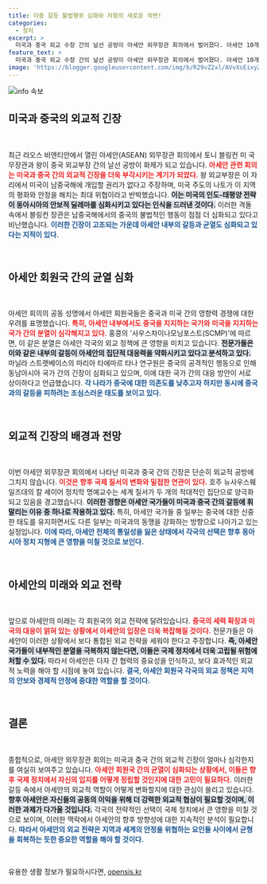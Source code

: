 ```yaml
---
title: 미중 갈등 불법행위 심화와 저항의 새로운 국면!
categories:
  - 정치
excerpt: >
  미국과 중국 외교 수장 간의 날선 공방이 아세안 외무장관 회의에서 벌어졌다. 아세안 10개국은 내부 균열과 긴장을 우려하며 공동 성명을 발표, 중국의 공격적 행동에 대한 각국의 입장이 갈리며 심화되는 갈등을 드러냈다. 클릭하세요!
feature_text: >
  미국과 중국 외교 수장 간의 날선 공방이 아세안 외무장관 회의에서 벌어졌다. 아세안 10개국은 내부 균열과 긴장을 우려하며 공동 성명을 발표, 중국의 공격적 행동에 대한 각국의 입장이 갈리며 심화되는 갈등을 드러냈다. 클릭하세요!
image: 'https://blogger.googleusercontent.com/img/b/R29vZ2xl/AVvXsEixyZcFfHzMRdzZMjFBmAUKJYCLCGyLL1o632UiGVXcaFdKo_bkvkuCioo0uUKlGfBVcT3P84aROyZIXSBEx3Aw5nCQ3pTgDom1WDC4m8eifvWiAmWEEVb4x6G_l8C0QH225ldMjyaFvpxGEBGNO37VmDTDMHGhJPq73UglMfDca1-0aw/s1600/blogspot.png'
---
```


<p><img src="https://blogger.googleusercontent.com/img/b/R29vZ2xl/AVvXsEixyZcFfHzMRdzZMjFBmAUKJYCLCGyLL1o632UiGVXcaFdKo_bkvkuCioo0uUKlGfBVcT3P84aROyZIXSBEx3Aw5nCQ3pTgDom1WDC4m8eifvWiAmWEEVb4x6G_l8C0QH225ldMjyaFvpxGEBGNO37VmDTDMHGhJPq73UglMfDca1-0aw/s1600/blogspot.png" alt="info 속보" /></p>

<h2 data-ke-size="size26">미국과 중국의 외교적 긴장</h2>

<p data-ke-size="size16">&nbsp;</p>

<p>최근 라오스 비엔티안에서 열린 아세안(ASEAN) 외무장관 회의에서 토니 블링컨 미 국무장관과 왕이 중국 외교부장 간의 날선 공방이 화제가 되고 있습니다. <b><span style="color: #ee2323;">아세안 관련 회의는 미국과 중국 간의 외교적 긴장을 더욱 부각시키는 계기가 되었다.</span></b> 왕 외교부장은 이 자리에서 미국이 남중국해에 개입할 권리가 없다고 주장하며, 미국 주도의 나토가 이 지역의 평화와 안정을 해치는 최대 위협이라고 반박했습니다. <b><span style="background-color: #21538527;">이는 미국의 인도-태평양 전략이 동아시아의 안보적 딜레마를 심화시키고 있다는 인식을 드러낸 것이다.</span></b> 이러한 격돌 속에서 블링컨 장관은 남중국해에서의 중국의 불법적인 행동이 점점 더 심화되고 있다고 비난했습니다. <b><span style="color: #1a5490;">이러한 긴장이 고조되는 가운데 아세안 내부의 갈등과 균열도 심화되고 있다는 지적이 있다.</span></b></p>

<p data-ke-size="size16">&nbsp;</p>

<h2 data-ke-size="size26">아세안 회원국 간의 균열 심화</h2>

<p data-ke-size="size16">&nbsp;</p>

<p>아세안 회의의 공동 성명에서 아세안 회원국들은 중국과 미국 간의 영향력 경쟁에 대한 우려를 표명했습니다. <b><span style="color: #ee2323;">특히, 아세안 내부에서도 중국을 지지하는 국가와 미국을 지지하는 국가 간의 분열이 심각해지고 있다.</span></b> 홍콩의 '사우스차이나모닝포스트(SCMP)'에 따르면, 이 같은 분열은 아세안 각국의 외교 정책에 큰 영향을 미치고 있습니다. <b><span style="background-color: #21538527;">전문가들은 이와 같은 내부의 갈등이 아세안의 집단적 대응력을 약화시키고 있다고 분석하고 있다.</span></b> 마닐라 스트랫베이스의 마리아 타에마르 타나 연구원은 중국의 공격적인 행동으로 인해 동남아시아 국가 간의 긴장이 심화되고 있으며, 이에 대한 국가 간의 대응 방안이 서로 상이하다고 언급했습니다. <b><span style="color: #1a5490;">각 나라가 중국에 대한 의존도를 낮추고자 하지만 동시에 중국과의 갈등을 피하려는 조심스러운 태도를 보이고 있다.</span></b></p>

<p data-ke-size="size16">&nbsp;</p>

<h2 data-ke-size="size26">외교적 긴장의 배경과 전망</h2>

<p data-ke-size="size16">&nbsp;</p>

<p>이번 아세안 외무장관 회의에서 나타난 미국과 중국 간의 긴장은 단순히 외교적 공방에 그치지 않습니다. <b><span style="color: #ee2323;">이것은 향후 국제 질서의 변화와 밀접한 연관이 있다.</span></b> 호주 뉴사우스웨일즈대의 칼 세이어 정치학 명예교수는 세계 질서가 두 개의 적대적인 집단으로 양극화되고 있음을 경고했습니다. <b><span style="background-color: #21538527;">이러한 경향은 아세안 국가들이 미국과 중국 간의 갈등에 휘말리는 이유 중 하나로 작용하고 있다.</span></b> 특히, 아세안 국가들 중 일부는 중국에 대한 신중한 태도를 유지하면서도 다른 일부는 미국과의 동맹을 강화하는 방향으로 나아가고 있는 실정입니다. <b><span style="color: #1a5490;">이에 따라, 아세안 전체의 통일성을 잃은 상태에서 각국의 선택은 향후 동아시아 정치 지형에 큰 영향을 미칠 것으로 보인다.</span></b></p>

<p data-ke-size="size16">&nbsp;</p>

<h2 data-ke-size="size26">아세안의 미래와 외교 전략</h2>

<p data-ke-size="size16">&nbsp;</p>

<p>앞으로 아세안의 미래는 각 회원국의 외교 전략에 달려있습니다. <b><span style="color: #ee2323;">중국의 세력 확장과 미국의 대응이 얽혀 있는 상황에서 아세안의 입장은 더욱 복잡해질 것이다.</span></b> 전문가들은 아세안이 이러한 상황에서 보다 통합된 외교 전략을 세워야 한다고 주장합니다. <b><span style="background-color: #21538527;">즉, 아세안 국가들이 내부적인 분열을 극복하지 않는다면, 이들은 국제 정치에서 더욱 고립될 위험에 처할 수 있다.</span></b> 따라서 아세안은 다자 간 협력의 중요성을 인식하고, 보다 효과적인 외교적 노력을 해야 할 시점에 놓여 있습니다. <b><span style="color: #1a5490;">결국, 아세안 회원국 각국의 외교 정책은 지역의 안보와 경제적 안정에 중대한 역할을 할 것이다.</span></b></p>

<p data-ke-size="size16">&nbsp;</p>

<h2 data-ke-size="size26">결론</h2>

<p data-ke-size="size16">&nbsp;</p>

<p>종합적으로, 아세안 외무장관 회의는 미국과 중국 간의 외교적 긴장이 얼마나 심각한지를 여실히 보여주고 있습니다. <b><span style="color: #ee2323;">아세안 회원국 간의 균열이 심화되는 상황에서, 이들은 향후 국제 정치에서 자신의 입지를 어떻게 정립할 것인지에 대한 고민이 필요하다.</span></b> 이러한 갈등 속에서 아세안의 외교적 역할이 어떻게 변화할지에 대한 관심이 쏠리고 있습니다. <b><span style="background-color: #21538527;">향후 아세안은 자신들의 공동의 이익을 위해 더 강력한 외교적 협상이 필요할 것이며, 이러한 과제가 다가올 것입니다.</span></b> 각국의 전략적인 선택이 국제 정치에서 큰 영향을 미칠 것으로 보이며, 이러한 맥락에서 아세안의 향후 방향성에 대한 지속적인 분석이 필요합니다. <b><span style="color: #1a5490;">따라서 아세안의 외교 전략은 지역과 세계의 안정을 위협하는 요인들 사이에서 균형을 회복하는 듯한 중요한 역할을 해야 할 것이다.</span></b></p>

<p data-ke-size="size16">&nbsp;</p>
유용한 생활 정보가 필요하시다면, <a href="https://opensis.kr" rel="dofollow">opensis.kr</a>


